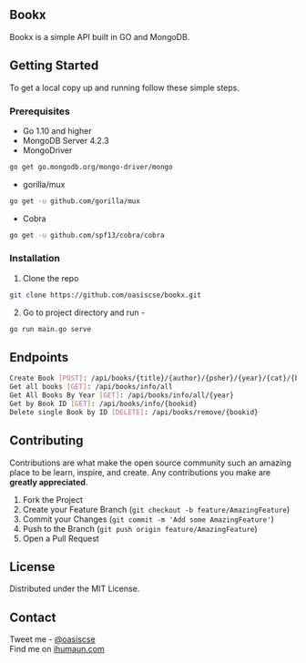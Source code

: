 ## Bookx

Bookx is a simple API built in GO and MongoDB.


## Getting Started

To get a local copy up and running follow these simple steps.

### Prerequisites
* Go 1.10 and higher
* MongoDB Server 4.2.3
* MongoDriver
```sh
go get go.mongodb.org/mongo-driver/mongo
```
* gorilla/mux
```sh
go get -u github.com/gorilla/mux
```
* Cobra
```sh
go get -u github.com/spf13/cobra/cobra
```


### Installation
 
1. Clone the repo
```sh
git clone https://github.com/oasiscse/bookx.git
```
2. Go to project directory and run -
```sh
go run main.go serve
```

## Endpoints
```sh
Create Book [POST]: /api/books/{title}/{author}/{psher}/{year}/{cat}/{bookid}
Get all books [GET]: /api/books/info/all
Get All Books By Year [GET]: /api/books/info/all/{year}
Get by Book ID [GET]: /api/books/info/{bookid}
Delete single Book by ID [DELETE]: /api/books/remove/{bookid}
```
## Contributing

Contributions are what make the open source community such an amazing place to be learn, inspire, and create. Any contributions you make are **greatly appreciated**.

1. Fork the Project
2. Create your Feature Branch (`git checkout -b feature/AmazingFeature`)
3. Commit your Changes (`git commit -m 'Add some AmazingFeature'`)
4. Push to the Branch (`git push origin feature/AmazingFeature`)
5. Open a Pull Request

## License

Distributed under the MIT License.

## Contact

Tweet me - [@oasiscse](https://twitter.com/oasiscse)  
Find me on [ihumaun.com](http://ihumaun.com)
